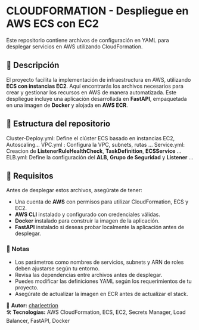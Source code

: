 # CLOUDFORMATION - Despliegue en AWS ECS con EC2

Este repositorio contiene archivos de configuración en YAML para desplegar servicios en AWS utilizando CloudFormation.

## 🚀 Descripción

El proyecto facilita la implementación de infraestructura en AWS, utilizando **ECS con instancias EC2**. Aquí encontrarás los archivos necesarios para crear y gestionar los recursos en AWS de manera automatizada.
Este despliegue incluye una aplicación desarrollada en **FastAPI**, empaquetada en una imagen de **Docker** y alojada en **AWS ECR**.

## 📂 Estructura del repositorio
Cluster-Deploy.yml: Define el clúster ECS basado en instancias EC2, Autoscaling...
VPC.yml :  Configura la VPC, subnets, rutas ...
Service.yml: Creacion de **ListenerRuleHealthCheck**, **TaskDefinition**, **ECSService** ...
ELB.yml: Define la configuración del **ALB**, **Grupo de Seguridad** y **Listener** ...

## 📌 Requisitos

Antes de desplegar estos archivos, asegúrate de tener:

- Una cuenta de **AWS** con permisos para utilizar CloudFormation, ECS y EC2.
- **AWS CLI** instalado y configurado con credenciales válidas.
- **Docker** instalado para construir la imagen de la aplicación.
- **FastAPI** instalado si deseas probar localmente la aplicación antes de desplegar.

### 📌 Notas

- Los parámetros como nombres de servicios, subnets y ARN de roles deben ajustarse según tu entorno.
- Revisa las dependencias entre archivos antes de desplegar.
- Puedes modificar las definiciones YAML según los requerimientos de tu proyecto.
- Asegúrate de actualizar la imagen en ECR antes de actualizar el stack.

📌 **Autor:** [charleetrion](https://github.com/charleetrion)  
🛠️ **Tecnologías:** AWS CloudFormation, ECS, EC2, Secrets Manager, Load Balancer, FastAPI, Docker
